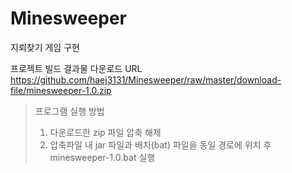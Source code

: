# Minesweeper
지뢰찾기 게임 구현

프로젝트 빌드 결과물 다운로드 URL
https://github.com/haej3131/Minesweeper/raw/master/download-file/minesweeper-1.0.zip
> 프로그램 실행 방법
> 1. 다운로드한 zip 파일 압축 해제
> 2. 압축파일 내 jar 파일과 배치(bat) 파일을 동일 경로에 위치 후 minesweeper-1.0.bat 실행